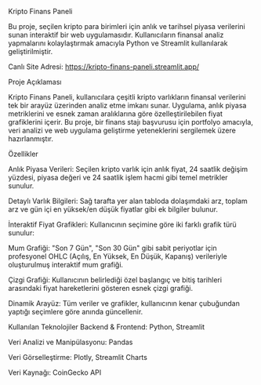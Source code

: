Kripto Finans Paneli

Bu proje, seçilen kripto para birimleri için anlık ve tarihsel piyasa verilerini sunan interaktif bir web uygulamasıdır. Kullanıcıların finansal analiz yapmalarını kolaylaştırmak amacıyla Python ve Streamlit kullanılarak geliştirilmiştir.

Canlı Site Adresi: https://kripto-finans-paneli.streamlit.app/

Proje Açıklaması

Kripto Finans Paneli, kullanıcılara çeşitli kripto varlıkların finansal verilerini tek bir arayüz üzerinden analiz etme imkanı sunar. Uygulama, anlık piyasa metriklerini ve esnek zaman aralıklarına göre özelleştirilebilen fiyat grafiklerini içerir. Bu proje, bir finans stajı başvurusu için portfolyo amacıyla, veri analizi ve web uygulama geliştirme yeteneklerini sergilemek üzere hazırlanmıştır.

Özellikler

Anlık Piyasa Verileri: Seçilen kripto varlık için anlık fiyat, 24 saatlik değişim yüzdesi, piyasa değeri ve 24 saatlik işlem hacmi gibi temel metrikler sunulur.

Detaylı Varlık Bilgileri: Sağ tarafta yer alan tabloda dolaşımdaki arz, toplam arz ve gün içi en yüksek/en düşük fiyatlar gibi ek bilgiler bulunur.

İnteraktif Fiyat Grafikleri: Kullanıcının seçimine göre iki farklı grafik türü sunulur:

Mum Grafiği: "Son 7 Gün", "Son 30 Gün" gibi sabit periyotlar için profesyonel OHLC (Açılış, En Yüksek, En Düşük, Kapanış) verileriyle oluşturulmuş interaktif mum grafiği.

Çizgi Grafiği: Kullanıcının belirlediği özel başlangıç ve bitiş tarihleri arasındaki fiyat hareketlerini gösteren esnek çizgi grafiği.

Dinamik Arayüz: Tüm veriler ve grafikler, kullanıcının kenar çubuğundan yaptığı seçimlere göre anında güncellenir.

Kullanılan Teknolojiler
Backend & Frontend: Python, Streamlit

Veri Analizi ve Manipülasyonu: Pandas

Veri Görselleştirme: Plotly, Streamlit Charts

Veri Kaynağı: CoinGecko API
